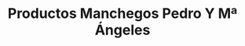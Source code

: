 ---
title: "Productos Manchegos Pedro Y Mª Ángeles"
url: /torrent/productos-manchegos-pedro-y-ma-angeles/
shop: Metzgerei
---